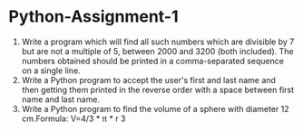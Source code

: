# Python-Assignment-1
1. Write a program which will find all such numbers which are divisible by 7 but are not a multiple of 5, between 2000 and 3200 (both included). The numbers obtained should be printed  in a comma-separated sequence on a single line. 
2. Write a Python program to accept the user's first and last name and then getting them printed in the reverse order with a space between first name and last name. 
3. Write a Python program to find the volume of a sphere with diameter 12 cm.Formula: V=4/3 * π * r 3 
